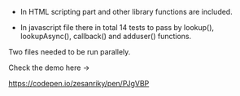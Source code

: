- In HTML scripting part and other library functions are included.

- In javascript file there in total 14 tests to pass by lookup(), lookupAsync(), callback() and adduser() functions.

Two files needed to be run parallely.

Check the demo here ->

https://codepen.io/zesanriky/pen/PJgVBP 

